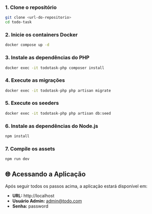 
### 1. Clone o repositório
```bash
git clone <url-do-repositorio>
cd todo-task
```

### 2. Inicie os containers Docker
```bash
docker compose up -d
```

### 3. Instale as dependências do PHP
```bash
docker exec -it todotask-php composer install
```

### 4. Execute as migrações
```bash
docker exec -it todotask-php php artisan migrate
```

### 5. Execute os seeders
```bash
docker exec -it todotask-php php artisan db:seed
```

### 6. Instale as dependências do Node.js
```bash
npm install
```

### 7. Compile os assets
```bash
npm run dev
```

## 🌐 Acessando a Aplicação

Após seguir todos os passos acima, a aplicação estará disponível em:

- **URL:** http://localhost
- **Usuário Admin:** admin@todo.com
- **Senha:** password
